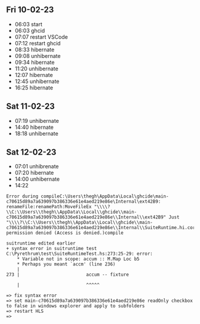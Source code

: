 ## Fri 10-02-23
* 06:03 start
* 06:03 ghcid 
* 07:07 restart VSCode  
* 07:12 restart ghcid
* 08:33 hibernate 
* 09:08 unhibernate
* 09:34 hibernate
* 11:20 unhibernate
* 12:07 hibernate
* 12:45 unhibernate
* 16:25 hibernate

## Sat 11-02-23
* 07:19 unhibernate
* 14:40 hibernate
* 18:18 unhibernate
  
## Sat 12-02-23
* 07:01 unhibrenate
* 07:20 hibernate
* 14:00 unhibernate
* 14:22 
  
```
Error during compileC:\Users\thegh\AppData\Local\ghcide\main-c70615d89a7a639097b386336e61e4aed219e86e\Internal\ext42B9: renameFile:renamePath:MoveFileEx "\\\\?\\C:\\Users\\thegh\\AppData\\Local\\ghcide\\main-c70615d89a7a639097b386336e61e4aed219e86e\\Internal\\ext42B9" Just "\\\\?\\C:\\Users\\thegh\\AppData\\Local\\ghcide\\main-c70615d89a7a639097b386336e61e4aed219e86e\\Internal\\SuiteRuntime.hi.core": permission denied (Access is denied.)compile

suitruntime edited earlier 
+ syntax error in suitruntime test 
C:\Pyrethrum\test\SuiteRuntimeTest.hs:273:25-29: error:
    * Variable not in scope: accum :: M.Map Loc b5
    * Perhaps you meant `accm' (line 236)
    |
273 |                         accum -- fixture

    |                         ^^^^^

=> fix syntax error
=> set main-c70615d89a7a639097b386336e61e4aed219e86e readOnly checkbox to false in windows explorer and apply to subfolders
=> restart HLS
=>
 
```